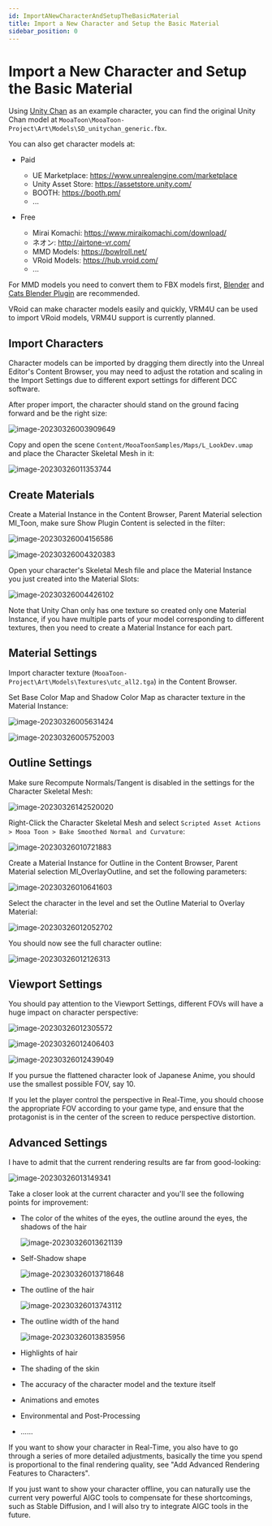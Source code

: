 ```yaml
---
id: ImportANewCharacterAndSetupTheBasicMaterial
title: Import a New Character and Setup the Basic Material
sidebar_position: 0
---
```


# Import a New Character and Setup the Basic Material

Using [Unity Chan](https://unity-chan.com/) as an example character, you can find the original Unity Chan model at `MooaToon\MooaToon-Project\Art\Models\SD_unitychan_generic.fbx`.

You can also get character models at:

- Paid
  - UE Marketplace: https://www.unrealengine.com/marketplace
  - Unity Asset Store: https://assetstore.unity.com/
  - BOOTH: https://booth.pm/
  - ...

- Free
  - Mirai Komachi: https://www.miraikomachi.com/download/
  - ネオン: http://airtone-vr.com/
  - MMD Models: https://bowlroll.net/
  - VRoid Models: https://hub.vroid.com/
  - ...

For MMD models you need to convert them to FBX models first, [Blender](https://www.blender.org/) and [Cats Blender Plugin](https://github.com/absolute-quantum/cats-blender-plugin) are recommended.

VRoid can make character models easily and quickly, VRM4U can be used to import VRoid models, VRM4U support is currently planned.

## Import Characters

Character models can be imported by dragging them directly into the Unreal Editor's Content Browser, you may need to adjust the rotation and scaling in the Import Settings due to different export settings for different DCC software.

After proper import, the character should stand on the ground facing forward and be the right size:

![image-20230326003909649](./assets/image-20230326003909649.png)

Copy and open the scene `Content/MooaToonSamples/Maps/L_LookDev.umap` and place the Character Skeletal Mesh in it:

![image-20230326011353744](./assets/image-20230326011353744.png)

## Create Materials

Create a Material Instance in the Content Browser, Parent Material selection MI_Toon, make sure Show Plugin Content is selected in the filter:

![image-20230326004156586](./assets/image-20230326004156586.png)

![image-20230326004320383](./assets/image-20230326004320383.png)

Open your character's Skeletal Mesh file and place the Material Instance you just created into the Material Slots:

![image-20230326004426102](./assets/image-20230326004426102.png)

Note that Unity Chan only has one texture so created only one Material Instance, if you have multiple parts of your model corresponding to different textures, then you need to create a Material Instance for each part.

## Material Settings

Import character texture (`MooaToon-Project\Art\Models\Textures\utc_all2.tga`) in the Content Browser.

Set Base Color Map and Shadow Color Map as character texture in the Material Instance:

![image-20230326005631424](./assets/image-20230326005631424.png)

![image-20230326005752003](./assets/image-20230326005752003.png)

## Outline Settings

Make sure Recompute Normals/Tangent is disabled in the settings for the Character Skeletal Mesh:

![image-20230326142520020](./assets/image-20230326142520020.png)

Right-Click the Character Skeletal Mesh and select `Scripted Asset Actions > Mooa Toon > Bake Smoothed Normal and Curvature`:

![image-20230326010721883](./assets/image-20230326010721883.png)

Create a Material Instance for Outline in the Content Browser, Parent Material selection MI_OverlayOutline, and set the following parameters:

![image-20230326010641603](./assets/image-20230326010641603.png)

Select the character in the level and set the Outline Material to Overlay Material:

![image-20230326012052702](./assets/image-20230326012052702.png)

You should now see the full character outline:

![image-20230326012126313](./assets/image-20230326012126313.png)

## Viewport Settings

You should pay attention to the Viewport Settings, different FOVs will have a huge impact on character perspective:

![image-20230326012305572](./assets/image-20230326012305572.png)

![image-20230326012406403](./assets/image-20230326012406403.png)

![image-20230326012439049](./assets/image-20230326012439049.png)

If you pursue the flattened character look of Japanese Anime, you should use the smallest possible FOV, say 10.

If you let the player control the perspective in Real-Time, you should choose the appropriate FOV according to your game type, and ensure that the protagonist is in the center of the screen to reduce perspective distortion.

## Advanced Settings

I have to admit that the current rendering results are far from good-looking:

![image-20230326013149341](./assets/image-20230326013149341.png)

Take a closer look at the current character and you'll see the following points for improvement:

- The color of the whites of the eyes, the outline around the eyes, the shadows of the hair

  ![image-20230326013621139](./assets/image-20230326013621139.png)

- Self-Shadow shape

  ![image-20230326013718648](./assets/image-20230326013718648.png)

- The outline of the hair

  ![image-20230326013743112](./assets/image-20230326013743112.png)

- The outline width of the hand

  ![image-20230326013835956](./assets/image-20230326013835956.png)

- Highlights of hair

- The shading of the skin

- The accuracy of the character model and the texture itself

- Animations and emotes

- Environmental and Post-Processing

- ......

If you want to show your character in Real-Time, you also have to go through a series of more detailed adjustments, basically the time you spend is proportional to the final rendering quality, see "Add Advanced Rendering Features to Characters".

If you just want to show your character offline, you can naturally use the current very powerful AIGC tools to compensate for these shortcomings, such as Stable Diffusion, and I will also try to integrate AIGC tools in the future.



















